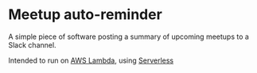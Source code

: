 # Meetup auto-reminder

A simple piece of software posting a summary of upcoming meetups to a Slack channel.

Intended to run on [AWS Lambda](http://docs.aws.amazon.com/lambda/latest/dg/welcome.html), using [Serverless](https://serverless.com/)
